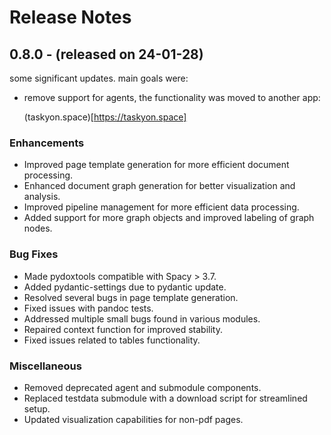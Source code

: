 # Release Notes

## 0.8.0 - (released on 24-01-28)

some significant updates. main goals were:

- remove support for agents, the functionality was moved to another app:

    (taskyon.space)[https://taskyon.space]

### Enhancements

- Improved page template generation for more efficient document processing.
- Enhanced document graph generation for better visualization and analysis.
- Improved pipeline management for more efficient data processing.
- Added support for more graph objects and improved labeling of graph nodes.

### Bug Fixes

- Made pydoxtools compatible with Spacy > 3.7.
- Added pydantic-settings due to pydantic update.
- Resolved several bugs in page template generation.
- Fixed issues with pandoc tests.
- Addressed multiple small bugs found in various modules.
- Repaired context function for improved stability.
- Fixed issues related to tables functionality.

### Miscellaneous

- Removed deprecated agent and submodule components.
- Replaced testdata submodule with a download script for streamlined setup.
- Updated visualization capabilities for non-pdf pages.